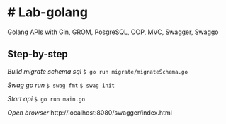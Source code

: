 # # Lab-golang
Golang APIs with Gin, GROM, PosgreSQL, OOP, MVC, Swagger, Swaggo

## Step-by-step
*Build migrate schema sql*
`$ go run migrate/migrateSchema.go`

*Swag go run*
`$ swag fmt`
`$ swag init`

*Start api*
`$ go run main.go`

*Open browser*
http://localhost:8080/swagger/index.html